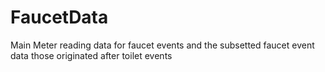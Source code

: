 # FaucetData
Main Meter reading data for faucet events and the subsetted faucet event data those originated after toilet events
